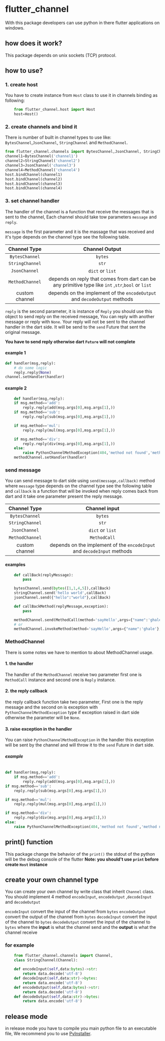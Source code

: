 # flutter_channel

With this package developers can use python in there flutter applications on windows.

## how does it work?

This package depends on unix sockets (TCP) protocol.

## how to use?

### 1. create host

You have to create instance from `Host` class to use it in channels binding as following:

```py
    from flutter_channel.host import Host
    host=Host()
```

### 2. create channels and bind it

There is number of built in channel types to use like:  `BytesChannel`,`JsonChannel`, `StringChannel` and `MethodChannel`.

```py
from flutter_channel.channels import BytesChannel,JsonChannel, StringChannel,MethodChannel
channel1=BytesChannel('channel1')
channel2=StringChannel('channel2')
channel3=JsonChannel('channel3')
channel4=MethodChannel('channel4')
host.bindChannel(channel1)
host.bindChannel(channel2)
host.bindChannel(channel3)
host.bindChannel(channel4)
```

### 3. set channel handler  

The handler of the channel is a function that receive the messages that is sent to the channel, Each channel should take tow parameters `message` and `reply`.

`message`  is the first parameter and it is the massage that was received and it's type depends on the channel type see the following table.

| Channel Type | Channel Output |
|:---:|:---:|
| `BytesChannel` | `bytes` |
| `StringChannel` | `str` |
| `JsonChannel` | `dict` or `list` |
| `MethodChannel` | depends on reply that comes from dart can be any primitive type like `int` ,`str`,`bool` or `list`   |
| custom channel | depends on the implement of the `encodeOutput` and `decodeOutput` methods |

`reply` is the second parameter, it is instance of `Reply` you should use this object to send reply on the received message, You can reply with another message or reply with `None`.
Your reply will not be sent to the channel handler in the dart side. It will be send to the `send` Future that sent the original message.

 **You have to send reply otherwise dart `Future` will not complete**

#### example 1

```py
def handler(msg,reply):
    # do some logic
    reply.reply(None)
channel.setHandler(handler)
```

#### example 2

```py
    def handler(msg,reply):
    if msg.method=='add':
        reply.reply(add(msg.args[0],msg.args[1],))
    if msg.method=='sub':
        reply.reply(sub(msg.args[0],msg.args[1],))

    if msg.method=='mul':
        reply.reply(mul(msg.args[0],msg.args[1],))

    if msg.method=='div':
        reply.reply(div(msg.args[0],msg.args[1],))
    else:
        raise PythonChannelMethodException(404,'method not found','method not found')
    methodChannel.setHandler(handler)
```

### send message

You can send message to dart side using `send(message,callback)` method where `message` type depends on the channel type  see the following table and `callback` is a function that will be invoked when reply comes back from dart and it take one parameter present the reply message.

| Channel Type | Channel input |
|:---:|:---:|
| `BytesChannel` | `bytes` |
| `StringChannel` | `str` |
| `JsonChannel` | `dict` or `list` |
| `MethodChannel` | `MethodCall` |
| custom channel | depends on the implement of the `encodeInput` and `decodeInput` methods |

#### examples

```py
    def callBack(replyMessage):
        pass

    bytesChannel.send(bytes([1,1,4,5]),callBack)
    stringChannel.send('hello world',callBack)
    jsonChannel.send({"hello":"world"},callBack)

    def callBackMethod(replyMessage,exception):
        pass

    methodChannel.send(MethodCall(method='sayHello',args={"name":'ghale'}),callBackMethod)
    # or
    methodChannel.invokeMethod(method='sayHello',args={"name":'ghale'},callback=callBackMethod)
```

### MethodChannel

There is some notes we have to mention to about MethodChannel usage.

#### 1. the handler

The handler of the `MethodChannel` receive two parameter first one is `MethodCall` instance and second one is `Reply` instance.

#### 2. the reply callback

the reply callback function take two parameter, First one is the reply message and the second on is exception with `PythonChannelMethodException` type if exception raised in dart side otherwise the parameter will be `None`.

#### 3. raise exception in the handler

You can raise `PythonChannelMethodException` in the handler this exception will be sent by the channel and will throw it to the `send` Future in dart side.

##### example

```python

def handler(msg,reply):
    if msg.method=='add':
        reply.reply(add(msg.args[0],msg.args[1],))
if msg.method=='sub':
    reply.reply(sub(msg.args[0],msg.args[1],))

if msg.method=='mul':
    reply.reply(mul(msg.args[0],msg.args[1],))

if msg.method=='div':
    reply.reply(div(msg.args[0],msg.args[1],))
else:
    raise PythonChannelMethodException(404,'method not found','method not found')
```

## print() function

This package change the behavior of the `print()` the stdout of the python will be the debug console of the flutter
**Note: you should't use `print` before create `Host` instance**

## create your own channel type

You can create your own channel by write class that inherit `Channel` class.
You should implement 4 method `encodeInput`, `encodeOutput` ,`decodeInput` and `decodeOutput`

`encodeInput` convert the input of the channel from `bytes`
`encodeOutput` convert the output of the channel from `bytes`
`decodeInput` convert the input of the channel to `bytes`
`decodeOutput` convert the input of the channel to `bytes`
where the **input** is what the channel send and the **output** is what the channel receive

### for example

```py
    from flutter_channel.channels import Channel,
    class StringChannel(Channel):
    
    def encodeInput(self,data:bytes)->str: 
        return data.decode('utf-8')
    def decodeInput(self,data:str)->bytes: 
        return data.encode('utf-8')
    def encodeOutput(self,data:bytes)->str: 
        return data.decode('utf-8')
    def decodeOutput(self,data:str)->bytes: 
        return data.encode('utf-8')
```

## release mode

in release mode you have to compile you main python file to an executable file, We recommend you to use [PyInstaller](https://pypi.org/project/pyinstaller/).
